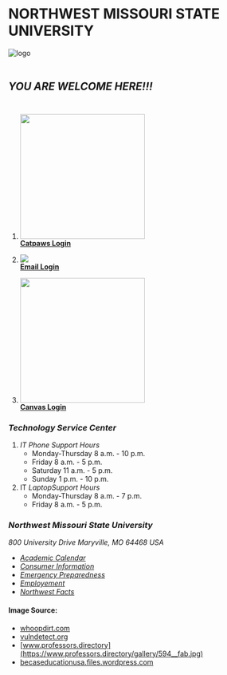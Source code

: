# NORTHWEST MISSOURI STATE UNIVERSITY

![logo](https://becaseducationusa.files.wordpress.com/2014/09/26073.gif)
<br><br>

## *YOU ARE WELCOME HERE!!!*<br><br>

1. <img src="https://whoopdirt.com/wp-content/uploads/2016/03/paw.jpg" width="250" height="250"><br>
   [**Catpaws Login**](https://ssb.nwmissouri.edu/pls/PRODDAD/twbkwbis.P_WWWLogin)<br>

1. ![](https://vulndetect.org/assets/uploads/files/1557069647223-microsoft_outlook_2016_icon_256x256.ico)<br>
    [**Email Login**](https://sso.nwmissouri.edu/adfs/ls/?client-request-id=8e840139-ccb1-4d38-a657-dedcd513f14b&username=&wa=wsignin1.0&wtrealm=urn%3afederation%3aMicrosoftOnline&wctx=estsredirect%3d2%26estsrequest%3drQIIAY2RvW_TQADFfXFq2ghBBQwdK8QEcnx3Pju2pQrFcuqEpAQaJ6VZKscfiZM4Fxw7H11YGBAD6lwxMYCUrUzAn1AxdGGpgBXEBEyMJGJh7Bt-euPT791mURZpt-C_YH5JHvo-4h1v2f5LdC2zroKnL04-Kjuv975-_nT9V_kYXBlMwmA0okkUZD03mYObnTgejjRBoEncp7SXpb4fOJ4oS1mHhgKd2MI7AM4AmKdysphDElFUpCACVYgllCWqDWXHVXjXlyFPiIL5FsaYt2XXdXIy9mxFPE9dreaTuIOXoFFw6P1Orfk0Cg-GdBQfs2PDGevGfr5tFPRdqJtOfhaivlGq1ntQKZcGZlIhjhipqk0mzUQ2D6G5U6vM-oVeZ9IrmFbeNFtlvRU8rt6HzeI9s703Le5uN-w4eFSIRnGXtyJJnTYOfM-aPvB4tSuOLTX_cM5eyONblluICOnglOXo0BsE7lka_Ehfhqy2uppZZzaYTeZPGrxaWfh--f4LYMK7lefeyZM33-4wpyuCVWtM_KBi9z0kdI2Z0JJRXLfc1nhfgV2dyE69W6yVsBhst7eIho44cMRx3znwkwPPLjEf1i7wz3nmBoZ4sRrxmGwiRZNUjaDmXw2)<br>
1. <img src="https://www.professors.directory/gallery/594__fab.jpg" width="250" height="250"><br>
    [**Canvas Login**](https://nwmissouri.instructure.com/)<br>

### *Technology Service Center*
1. *IT Phone Support Hours*
   * Monday-Thursday   8 a.m. - 10 p.m.
   * Friday            8 a.m. - 5 p.m.
   * Saturday          11 a.m. - 5 p.m.
   * Sunday            1 p.m. - 10 p.m.
1. IT *LaptopSupport Hours*
   * Monday-Thursday   8 a.m. - 7 p.m.
   * Friday            8 a.m. - 5 p.m.

### *Northwest Missouri State University*

*800 University Drive*
*Maryville, MO 64468 USA*
* [*Academic Calendar*](https://www.nwmissouri.edu/academics/calendar.htm)
* [*Consumer Information*](https://www.nwmissouri.edu/facts/consumerinfo.htm)
* [*Emergency Preparedness*](https://www.nwmissouri.edu/alert/index.htm)
* [*Employement*](https://www.nwmissouri.edu/hr/index.htm)
* [*Northwest Facts*](https://www.nwmissouri.edu/facts/index.htm)<br>

#### Image Source:
* [whoopdirt.com](https://whoopdirt.com/wp-content/uploads/2016/03/paw.jpg)
* [vulndetect.org](https://vulndetect.org/assets/uploads/files/1557069647223-microsoft_outlook_2016_icon_256x256.ico)
* [www.professors.directory](https://www.professors.directory/gallery/594__fab.jpg)
* [becaseducationusa.files.wordpress.com](https://becaseducationusa.files.wordpress.com)
